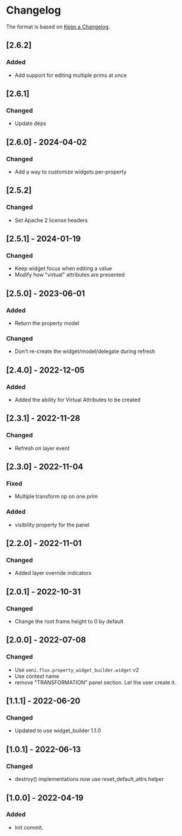# Changelog

The format is based on [Keep a Changelog](https://keepachangelog.com/en/1.0.0/).

## [2.6.2]
### Added
- Add support for editing multiple prims at once

## [2.6.1]
### Changed
- Update deps

## [2.6.0] - 2024-04-02
### Changed
- Add a way to customize widgets per-property

## [2.5.2]
### Changed
- Set Apache 2 license headers

## [2.5.1] - 2024-01-19
### Changed
- Keep widget focus when editing a value
- Modify how "virtual" attributes are presented

## [2.5.0] - 2023-06-01
### Added
- Return the property model

### Changed
- Don't re-create the widget/model/delegate during refresh

## [2.4.0] - 2022-12-05
### Added
- Added the ability for Virtual Attributes to be created

## [2.3.1] - 2022-11-28
### Changed
- Refresh on layer event

## [2.3.0] - 2022-11-04
### Fixed
- Multiple transform op on one prim

### Added
- visibility property for the panel

## [2.2.0] - 2022-11-01
### Changed
- Added layer override indicators

## [2.0.1] - 2022-10-31
### Changed
- Change the root frame height to 0 by default

## [2.0.0] - 2022-07-08
### Changed
- Use `omni.flux.property_widget_builder.widget` v2
- Use context name
- remove "TRANSFORMATION" panel section. Let the user create it.

## [1.1.1] - 2022-06-20
### Changed
- Updated to use widget_builder 1.1.0

## [1.0.1] - 2022-06-13
### Changed
- destroy() implementations now use reset_default_attrs helper

## [1.0.0] - 2022-04-19
### Added
- Init commit.
